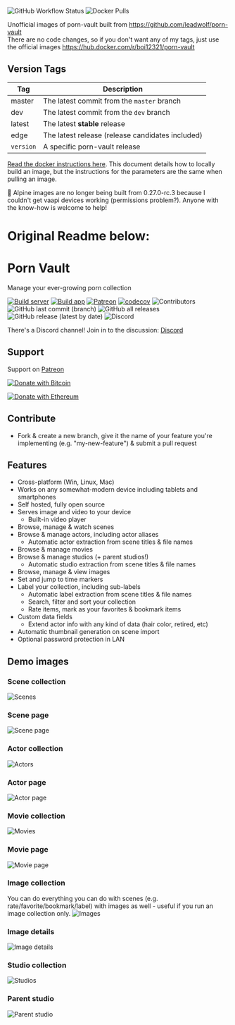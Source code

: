 ![GitHub Workflow Status](https://img.shields.io/github/workflow/status/leadwolf/porn-vault/Build%20Docker%20images?label=docker%20build)
![Docker Pulls](https://img.shields.io/docker/pulls/leadwolf/porn-vault)

Unofficial images of porn-vault built from https://github.com/leadwolf/porn-vault  
There are no code changes, so if you don't want any of my tags, just use the official images https://hub.docker.com/r/boi12321/porn-vault

## Version Tags

| Tag       | Description                                      |
| --------- | ------------------------------------------------ |
| master    | The latest commit from the `master` branch       |
| dev       | The latest commit from the `dev` branch          |
| latest    | The latest **stable** release                    |
| edge      | The latest release (release candidates included) |
| `version` | A specific porn-vault release                    |

[Read the docker instructions here](https://porn-vault.github.io/porn-vault/guides/docker.html). This document details how to locally build an image, but the instructions for the parameters are the same when pulling an image.

🚨 Alpine images are no longer being built from 0.27.0-rc.3 because I couldn't get vaapi devices working (permissions problem?). Anyone with the know-how is welcome to help!

# Original Readme below:

# Porn Vault

Manage your ever-growing porn collection

[![Build server](https://github.com/porn-vault/porn-vault/actions/workflows/build-server.yml/badge.svg)](https://github.com/porn-vault/porn-vault/actions/workflows/build-server.yml)
[![Build app](https://github.com/porn-vault/porn-vault/actions/workflows/build-app.yml/badge.svg)](https://github.com/porn-vault/porn-vault/actions/workflows/build-app.yml)
[![Patreon](https://img.shields.io/badge/patreon-donate-orange.svg)](https://www.patreon.com/pornvault)
[![codecov](https://codecov.io/gh/porn-vault/porn-vault/branch/dev/graph/badge.svg?token=33C0ELH6GI)](https://codecov.io/gh/porn-vault/porn-vault)
![Contributors](https://img.shields.io/github/contributors/porn-vault/porn-vault)
![GitHub last commit (branch)](https://img.shields.io/github/last-commit/porn-vault/porn-vault/dev)
![GitHub all releases](https://img.shields.io/github/downloads/porn-vault/porn-vault/total?color=%234488ff)
![GitHub release (latest by date)](https://img.shields.io/github/v/release/porn-vault/porn-vault)
![Discord](https://img.shields.io/discord/652499331265331245)

There's a Discord channel! Join in to the discussion: [Discord](https://discord.gg/t499hxK)

## Support

Support on [Patreon](https://www.patreon.com/pornvault)

[![Donate with Bitcoin](https://en.cryptobadges.io/badge/big/1Bw82zC5FnVtw93ZrcALQTeZBXgtVWH75n)](https://en.cryptobadges.io/donate/1Bw82zC5FnVtw93ZrcALQTeZBXgtVWH75n)

[![Donate with Ethereum](https://en.cryptobadges.io/badge/big/0x1138fb93fC9e3bAc3ab36949C2c806562bFDb621)](https://en.cryptobadges.io/donate/0x1138fb93fC9e3bAc3ab36949C2c806562bFDb621)

## Contribute

- Fork & create a new branch, give it the name of your feature you're implementing (e.g. "my-new-feature") & submit a pull request

## Features

- Cross-platform (Win, Linux, Mac)
- Works on any somewhat-modern device including tablets and smartphones
- Self hosted, fully open source
- Serves image and video to your device
  - Built-in video player
- Browse, manage & watch scenes
- Browse & manage actors, including actor aliases
  - Automatic actor extraction from scene titles & file names
- Browse & manage movies
- Browse & manage studios (+ parent studios!)
  - Automatic studio extraction from scene titles & file names
- Browse, manage & view images
- Set and jump to time markers
- Label your collection, including sub-labels
  - Automatic label extraction from scene titles & file names
  - Search, filter and sort your collection
  - Rate items, mark as your favorites & bookmark items
- Custom data fields
  - Extend actor info with any kind of data (hair color, retired, etc)
- Automatic thumbnail generation on scene import
- Optional password protection in LAN

## Demo images

### Scene collection

![Scenes](https://raw.githubusercontent.com/porn-vault/porn-vault/dev/doc/img/scene_collection.jpg)

### Scene page

![Scene page](https://raw.githubusercontent.com/porn-vault/porn-vault/dev/doc/img/scene_details.jpg)

### Actor collection

![Actors](https://raw.githubusercontent.com/porn-vault/porn-vault/dev/doc/img/actor_collection.jpg)

### Actor page

![Actor page](https://raw.githubusercontent.com/porn-vault/porn-vault/dev/doc/img/actor_details.jpg)

### Movie collection

![Movies](https://raw.githubusercontent.com/porn-vault/porn-vault/dev/doc/img/movie_collection.jpg)

### Movie page

![Movie page](https://raw.githubusercontent.com/porn-vault/porn-vault/dev/doc/img/movie_details.jpg)

### Image collection

You can do everything you can do with scenes (e.g. rate/favorite/bookmark/label) with images as well - useful if you run an image collection only.
![Images](https://raw.githubusercontent.com/porn-vault/porn-vault/dev/doc/img/image_collection.jpg)

### Image details

![Image details](https://raw.githubusercontent.com/porn-vault/porn-vault/dev/doc/img/image_details.jpg)

### Studio collection

![Studios](https://raw.githubusercontent.com/porn-vault/porn-vault/dev/doc/img/studio_collection.jpg)

### Parent studio

![Parent studio](https://raw.githubusercontent.com/porn-vault/porn-vault/dev/doc/img/parent_studio.jpg)
